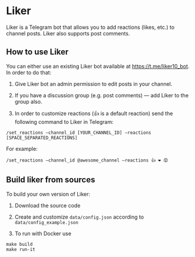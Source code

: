 # Liker
Liker is a Telegram bot that allows you to add reactions (likes, etc.) to channel posts. Liker also supports post comments.

## How to use Liker
You can either use an existing Liker bot available at https://t.me/liker10_bot. In order to do that:

1. Give Liker bot an admin permission to edit posts in your channel.

2. If you have a discussion group (e.g. post comments) — add Liker to the group also.

3. In order to customize reactions (👍 is a default reaction) send the following command to Liker in Telegram:
```
/set_reactions —channel_id [YOUR_CHANNEL_ID] —reactions [SPACE_SEPARATED_REACTIONS]
```
For example:
```
/set_reactions —channel_id @awesome_channel —reactions 👍 ❤ 😡
```

## Build liker from sources
To build your own version of Liker:

1. Download the source code

2. Create and customize `data/config.json` according to `data/config_example.json`

3. To run with Docker use
```
make build
make run-it
```
